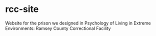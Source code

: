 # rcc-site
Website for the prison we designed in Psychology of Living in Extreme Environments: Ramsey County Correctional Facility
